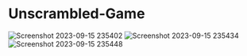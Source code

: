 # Unscrambled-Game
![Screenshot 2023-09-15 235402](https://github.com/Abhishek-5455/Unscrambled-Game/assets/100442329/5bc15b2d-711d-426d-aff5-f3a04f820644)
![Screenshot 2023-09-15 235434](https://github.com/Abhishek-5455/Unscrambled-Game/assets/100442329/bf5e1879-1814-4d20-ba4a-d1383c92553e)
![Screenshot 2023-09-15 235448](https://github.com/Abhishek-5455/Unscrambled-Game/assets/100442329/93a520b7-898a-4b75-87f9-3b9ef4881939)
